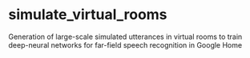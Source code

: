 # simulate_virtual_rooms
Generation of large-scale simulated utterances in virtual rooms to train deep-neural networks for far-field speech recognition in Google Home
